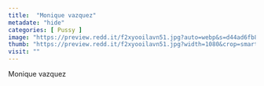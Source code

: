 ```yaml
---
title:  "Monique vazquez"
metadate: "hide"
categories: [ Pussy ]
image: "https://preview.redd.it/f2xyooilavn51.jpg?auto=webp&s=d44ad6fb82795742bf39f3f15c76b773e5deaf4b"
thumb: "https://preview.redd.it/f2xyooilavn51.jpg?width=1080&crop=smart&auto=webp&s=f08b6fb510eb11c00bac2d0c79dc096f3f4bf854"
visit: ""
---
```

Monique vazquez
